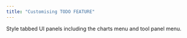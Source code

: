 ```yaml
---
title: "Customising TODO FEATURE"
---
```


Style tabbed UI panels including the charts menu and tool panel menu.
